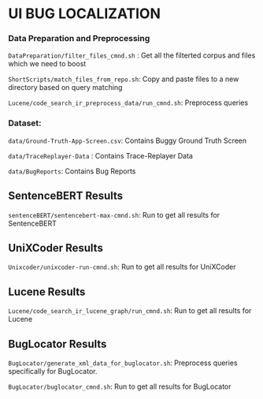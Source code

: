 # UI BUG LOCALIZATION

### Data Preparation and Preprocessing
```DataPreparation/filter_files_cmnd.sh``` : Get all the filterted corpus and files which we need to boost

```ShortScripts/match_files_from_repo.sh```: Copy and paste files to a new directory based on query matching

```Lucene/code_search_ir_preprocess_data/run_cmnd.sh```: Preprocess queries

### Dataset:
```data/Ground-Truth-App-Screen.csv```: Contains Buggy Ground Truth Screen

```data/TraceReplayer-Data``` : Contains Trace-Replayer Data

```data/BugReports```: Contains Bug Reports

## SentenceBERT Results
```sentenceBERT/sentencebert-max-cmnd.sh```: Run to get all results for SentenceBERT

## UniXCoder Results
```Unixcoder/unixcoder-run-cmnd.sh```: Run to get all results for UniXCoder

## Lucene Results
```Lucene/code_search_ir_lucene_graph/run_cmnd.sh```: Run to get all results for Lucene

## BugLocator Results
```BugLocator/generate_xml_data_for_buglocator.sh```: Preprocess queries specifically for BugLocator.

```BugLocator/buglocator_cmnd.sh```: Run to get all results for BugLocator 
